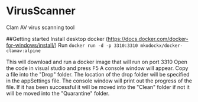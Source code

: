 # VirusScanner
Clam AV virus scanning tool

##Getting started 
Install desktop docker (https://docs.docker.com/docker-for-windows/install/) 
Run 
`docker run -d -p 3310:3310 mkodockx/docker-clamav:alpine`
 
This will download and run a docker image that will run on port 3310
Open the code in visual studio and press F5 
A console window will appear. Copy a file into the "Drop" folder.  The location of the drop folder will be specified in the appSettings file.
The console window will print out the progress of the file. 
If it has been successful it will be moved into the "Clean" folder if not it will be moved into the "Quarantine" folder.


